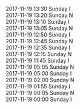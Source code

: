 2017-11-19 13:30 Sunday  I  
2017-11-19 13:20 Sunday  N  
2017-11-19 13:10 Sunday  I  
2017-11-19 13:05 Sunday  N  
2017-11-19 12:50 Sunday  I  
2017-11-19 12:45 Sunday  N  
2017-11-19 12:35 Sunday  I  
2017-11-19 12:15 Sunday  N  
2017-11-19 11:45 Sunday  I  
2017-11-19 05:05 Sunday  N  
2017-11-19 05:00 Sunday  I  
2017-11-19 02:00 Sunday  N  
2017-11-19 01:55 Sunday  I  
2017-11-19 00:05 Sunday  N  
2017-11-19 00:00 Sunday  I  
